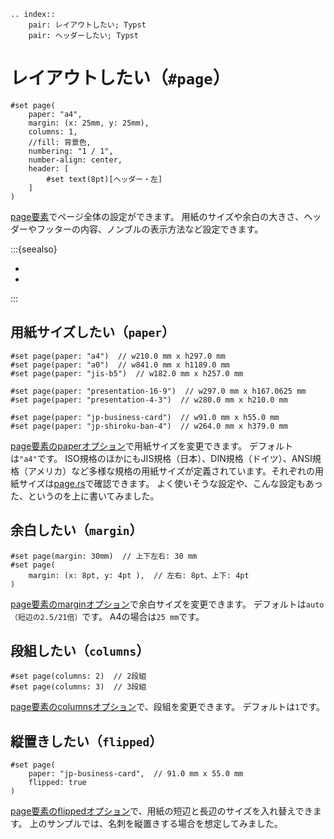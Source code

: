 ```{eval-rst}
.. index::
    pair: レイアウトしたい; Typst
    pair: ヘッダーしたい; Typst
```

# レイアウトしたい（``#page``）

```typst
#set page(
    paper: "a4",
    margin: (x: 25mm, y: 25mm),
    columns: 1,
    //fill: 背景色,
    numbering: "1 / 1",
    number-align: center,
    header: [
        #set text(8pt)[ヘッダー・左]
    ]
)
```

[page要素](https://typst.app/docs/reference/layout/page/)でページ全体の設定ができます。
用紙のサイズや余白の大きさ、ヘッダーやフッターの内容、ノンブルの表示方法など設定できます。

:::{seealso}

- [](../latex/latex-usepackage-geometry.md)
- [](../latex/latex-usepackage-fancyhdr.md)

:::

## 用紙サイズしたい（``paper``）

```typst
#set page(paper: "a4")  // w210.0 mm x h297.0 mm
#set page(paper: "a0")  // w841.0 mm x h1189.0 mm
#set page(paper: "jis-b5")  // w182.0 mm x h257.0 mm

#set page(paper: "presentation-16-9")  // w297.0 mm x h167.0625 mm
#set page(paper: "presentation-4-3")  // w280.0 mm x h210.0 mm

#set page(paper: "jp-business-card")  // w91.0 mm x h55.0 mm
#set page(paper: "jp-shiroku-ban-4")  // w264.0 mm x h379.0 mm
```

[page要素のpaperオプション](https://typst.app/docs/reference/layout/page/#parameters-paper)で用紙サイズを変更できます。
デフォルトは``"a4"``です。
ISO規格のほかにもJIS規格（日本）、DIN規格（ドイツ）、ANSI規格（アメリカ）など多様な規格の用紙サイズが定義されています。それぞれの用紙サイズは[page.rs](https://github.com/typst/typst/blob/main/crates/typst/src/layout/page.rs)で確認できます。
よく使いそうな設定や、こんな設定もあった、というのを上に書いてみました。

## 余白したい（``margin``）

```typst
#set page(margin: 30mm)  // 上下左右: 30 mm
#set page(
    margin: (x: 8pt, y: 4pt ),  // 左右: 8pt、上下: 4pt
)
```

[page要素のmarginオプション](https://typst.app/docs/reference/layout/page/#parameters-margin)で余白サイズを変更できます。
デフォルトは``auto（短辺の2.5/21倍）``です。
A4の場合は``25 mm``です。

## 段組したい（``columns``）

```typst
#set page(columns: 2)  // 2段組
#set page(columns: 3)  // 3段組
```

[page要素のcolumnsオプション](https://typst.app/docs/reference/layout/page/#parameters-columns)で、段組を変更できます。
デフォルトは``1``です。

## 縦置きしたい（``flipped``）

```typst
#set page(
    paper: "jp-business-card",  // 91.0 mm x 55.0 mm
    flipped: true
)
```

[page要素のflippedオプション](https://typst.app/docs/reference/layout/page/#parameters-flipped)で、用紙の短辺と長辺のサイズを入れ替えできます。
上のサンプルでは、名刺を縦置きする場合を想定してみました。
